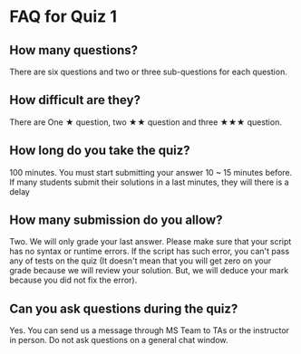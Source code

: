 # FAQ for Quiz 1

## How many questions?
There are six questions and two or three sub-questions for each question.  

## How difficult are they? 
There are One ★ question, two ★★ question and three ★★★ question.

## How long do you take the quiz?
100 minutes. You must start submitting your answer 10 ~ 15 minutes before. If many students submit their solutions in a last minutes, they will there is a delay

## How many submission do you allow? 
Two. We will only grade your last answer. Please make sure that your script has no syntax or runtime errors. If the script has such error, you can't pass any of tests on the quiz (It doesn't mean that you will get zero on your grade because we will review your solution. But, we will deduce your mark because you did not fix the error).  

## Can you ask questions during the quiz? 
Yes. You can send us a message through MS Team to TAs or the instructor in person. Do not ask questions on a general chat window.

 
